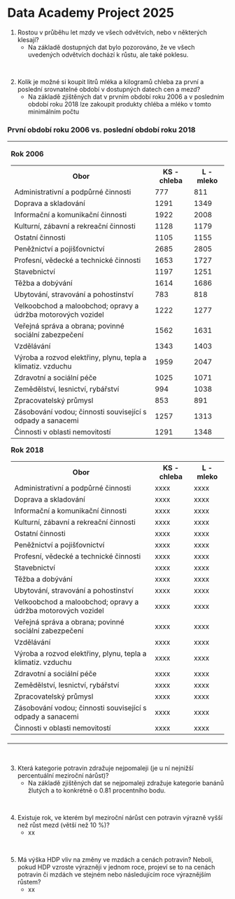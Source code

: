 # <b>Data Academy Project 2025</b>


1. Rostou v průběhu let mzdy ve všech odvětvích, nebo v některých klesají?
   - Na základě dostupných dat bylo pozorováno, že ve všech uvedených odvětvích dochází k růstu, ale také poklesu.
     
<br>
     
2. Kolik je možné si koupit litrů mléka a kilogramů chleba za první a poslední srovnatelné období v dostupných datech cen a mezd?
   - Na základě zjištěných dat v prvním období roku 2006 a v posledním období roku 2018 lze zakoupit produkty chléba a mléko v tomto minimálním počtu
<h3>První období roku 2006 vs. poslední období roku 2018</h3>

<table>
<tr>
<td>

<b>Rok 2006</b>
<table>
  <tr>
    <th>Obor</th>
    <th>KS - chleba</th>
    <th>L - mleko</th>
  </tr>
  <tr><td>Administrativní a podpůrné činnosti</td><td>777</td><td>811</td></tr>
  <tr><td>Doprava a skladování</td><td>1291</td><td>1349</td></tr>
  <tr><td>Informační a komunikační činnosti</td><td>1922</td><td>2008</td></tr>
  <tr><td>Kulturní, zábavní a rekreační činnosti</td><td>1128</td><td>1179</td></tr>
  <tr><td>Ostatní činnosti</td><td>1105</td><td>1155</td></tr>
  <tr><td>Peněžnictví a pojišťovnictví</td><td>2685</td><td>2805</td></tr>
  <tr><td>Profesní, vědecké a technické činnosti</td><td>1653</td><td>1727</td></tr>
  <tr><td>Stavebnictví</td><td>1197</td><td>1251</td></tr>
  <tr><td>Těžba a dobývání</td><td>1614</td><td>1686</td></tr>
  <tr><td>Ubytování, stravování a pohostinství</td><td>783</td><td>818</td></tr>
  <tr><td>Velkoobchod a maloobchod; opravy a údržba motorových vozidel</td><td>1222</td><td>1277</td></tr>
  <tr><td>Veřejná správa a obrana; povinné sociální zabezpečení</td><td>1562</td><td>1631</td></tr>
  <tr><td>Vzdělávání</td><td>1343</td><td>1403</td></tr>
  <tr><td>Výroba a rozvod elektřiny, plynu, tepla a klimatiz. vzduchu</td><td>1959</td><td>2047</td></tr>
  <tr><td>Zdravotní a sociální péče</td><td>1025</td><td>1071</td></tr>
  <tr><td>Zemědělství, lesnictví, rybářství</td><td>994</td><td>1038</td></tr>
  <tr><td>Zpracovatelský průmysl</td><td>853</td><td>891</td></tr>
  <tr><td>Zásobování vodou; činnosti související s odpady a sanacemi</td><td>1257</td><td>1313</td></tr>
  <tr><td>Činnosti v oblasti nemovitostí</td><td>1291</td><td>1348</td></tr>
</table>




<b>Rok 2018</b>
<table>
  <tr>
    <th>Obor</th>
    <th>KS - chleba</th>
    <th>L - mleko</th>
  </tr>
  <tr><td>Administrativní a podpůrné činnosti</td><td>xxxx</td><td>xxxx</td></tr>
  <tr><td>Doprava a skladování</td><td>xxxx</td><td>xxxx</td></tr>
  <tr><td>Informační a komunikační činnosti</td><td>xxxx</td><td>xxxx</td></tr>
  <tr><td>Kulturní, zábavní a rekreační činnosti</td><td>xxxx</td><td>xxxx</td></tr>
  <tr><td>Ostatní činnosti</td><td>xxxx</td><td>xxxx</td></tr>
  <tr><td>Peněžnictví a pojišťovnictví</td><td>xxxx</td><td>xxxx</td></tr>
  <tr><td>Profesní, vědecké a technické činnosti</td><td>xxxx</td><td>xxxx</td></tr>
  <tr><td>Stavebnictví</td><td>xxxx</td><td>xxxx</td></tr>
  <tr><td>Těžba a dobývání</td><td>xxxx</td><td>xxxx</td></tr>
  <tr><td>Ubytování, stravování a pohostinství</td><td>xxxx</td><td>xxxx</td></tr>
  <tr><td>Velkoobchod a maloobchod; opravy a údržba motorových vozidel</td><td>xxxx</td><td>xxxx</td></tr>
  <tr><td>Veřejná správa a obrana; povinné sociální zabezpečení</td><td>xxxx</td><td>xxxx</td></tr>
  <tr><td>Vzdělávání</td><td>xxxx</td><td>xxxx</td></tr>
  <tr><td>Výroba a rozvod elektřiny, plynu, tepla a klimatiz. vzduchu</td><td>xxxx</td><td>xxxx</td></tr>
  <tr><td>Zdravotní a sociální péče</td><td>xxxx</td><td>xxxx</td></tr>
  <tr><td>Zemědělství, lesnictví, rybářství</td><td>xxxx</td><td>xxxx</td></tr>
  <tr><td>Zpracovatelský průmysl</td><td>xxxx</td><td>xxxx</td></tr>
  <tr><td>Zásobování vodou; činnosti související s odpady a sanacemi</td><td>xxxx</td><td>xxxx</td></tr>
  <tr><td>Činnosti v oblasti nemovitostí</td><td>xxxx</td><td>xxxx</td></tr>
</table>

</td>
</tr>
</table>

<br>

3. Která kategorie potravin zdražuje nejpomaleji (je u ní nejnižší percentuální meziroční nárůst)? 
   - Na základě zjištěných dat se nejpomaleji zdražuje kategorie banánů žlutých a to konkrétně o 0.81 procentního bodu.

<br>
     
4. Existuje rok, ve kterém byl meziroční nárůst cen potravin výrazně vyšší než růst mezd (větší než 10 %)?
   - xx

<br>
     
5. Má výška HDP vliv na změny ve mzdách a cenách potravin? Neboli, pokud HDP vzroste výrazněji v jednom roce, projeví se to na cenách potravin či mzdách ve stejném nebo následujícím roce výraznějším růstem?
   - xx
     
